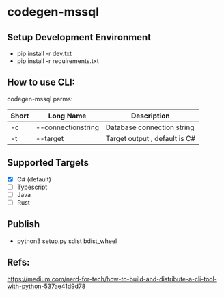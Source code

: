 # codegen-mssql

## Setup Development Environment

- pip install -r dev.txt
- pip install -r requirements.txt

## How to use CLI:

codegen-mssql parms:

| Short | Long Name          | Description                   |
| ----- | ------------------ | ----------------------------- |
| -c    | --connectionstring | Database connection string    |
| -t    | --target           | Target output , default is C# |

## Supported Targets

- [x] C# (default)
- [ ] Typescript
- [ ] Java
- [ ] Rust

## Publish

- python3 setup.py sdist bdist_wheel

## Refs:

https://medium.com/nerd-for-tech/how-to-build-and-distribute-a-cli-tool-with-python-537ae41d9d78
